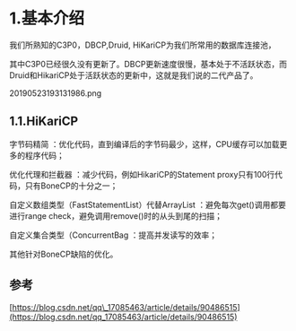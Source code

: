 # 1.基本介绍

我们所熟知的C3P0，DBCP,Druid, HiKariCP为我们所常用的数据库连接池，

其中C3P0已经很久没有更新了。DBCP更新速度很慢，基本处于不活跃状态，而Druid和HikariCP处于活跃状态的更新中，这就是我们说的二代产品了。

20190523193131986.png

## 1.1.HiKariCP

字节码精简 ：优化代码，直到编译后的字节码最少，这样，CPU缓存可以加载更多的程序代码；

优化代理和拦截器 ：减少代码，例如HikariCP的Statement proxy只有100行代码，只有BoneCP的十分之一；

自定义数组类型（FastStatementList）代替ArrayList ：避免每次get\(\)调用都要进行range check，避免调用remove\(\)时的从头到尾的扫描；

自定义集合类型（ConcurrentBag ：提高并发读写的效率；

其他针对BoneCP缺陷的优化。



## 参考

[https://blog.csdn.net/qq\_17085463/article/details/90486515](https://blog.csdn.net/qq_17085463/article/details/90486515)

